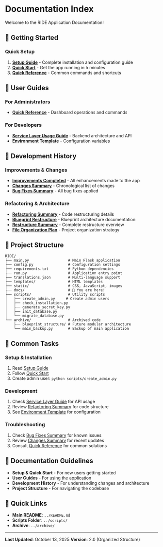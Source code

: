 # Documentation Index

Welcome to the RIDE Application Documentation!

## 🚀 Getting Started

### Quick Setup
1. **[Setup Guide](SETUP_GUIDE.md)** - Complete installation and configuration guide
2. **[Quick Start](QUICK_START.md)** - Get the app running in 5 minutes
3. **[Quick Reference](QUICK_REFERENCE.md)** - Common commands and shortcuts

## 📖 User Guides

### For Administrators
- **[Quick Reference](QUICK_REFERENCE.md)** - Dashboard operations and commands

### For Developers
- **[Service Layer Usage Guide](SERVICE_LAYER_USAGE_GUIDE.md)** - Backend architecture and API
- **[Environment Template](ENV_TEMPLATE.txt)** - Configuration variables

## 🔧 Development History

### Improvements & Changes
- **[Improvements Completed](IMPROVEMENTS_COMPLETED.md)** - All enhancements made to the app
- **[Changes Summary](CHANGES_SUMMARY.md)** - Chronological list of changes
- **[Bug Fixes Summary](BUG_FIXES_SUMMARY.md)** - All bug fixes applied

### Refactoring & Architecture
- **[Refactoring Summary](REFACTORING_SUMMARY.md)** - Code restructuring details
- **[Blueprint Restructure](BLUEPRINT_RESTRUCTURE.md)** - Blueprint architecture documentation
- **[Restructure Summary](RESTRUCTURE_SUMMARY.md)** - Complete restructure overview
- **[File Organization Plan](FILE_ORGANIZATION_PLAN.md)** - Project organization strategy

## 📂 Project Structure

```
RIDE/
├── main.py                  # Main Flask application
├── config.py                # Configuration settings
├── requirements.txt         # Python dependencies
├── run.py                   # Application entry point
├── translations.json        # Multi-language support
├── templates/               # HTML templates
├── static/                  # CSS, JavaScript, images
├── docs/                    # 📍 You are here!
├── scripts/                 # Utility scripts
│   ├── create_admin.py     # Create admin users
│   ├── check_installation.py
│   ├── generate_secret_key.py
│   ├── init_database.py
│   └── migrate_database.py
└── archive/                 # Archived code
    ├── blueprint_structure/ # Future modular architecture
    └── main_backup.py       # Backup of main application
```

## 🎯 Common Tasks

### Setup & Installation
1. Read [Setup Guide](SETUP_GUIDE.md)
2. Follow [Quick Start](QUICK_START.md)
3. Create admin user: `python scripts/create_admin.py`

### Development
1. Check [Service Layer Guide](SERVICE_LAYER_USAGE_GUIDE.md) for API usage
2. Review [Refactoring Summary](REFACTORING_SUMMARY.md) for code structure
3. See [Environment Template](ENV_TEMPLATE.txt) for configuration

### Troubleshooting
1. Check [Bug Fixes Summary](BUG_FIXES_SUMMARY.md) for known issues
2. Review [Changes Summary](CHANGES_SUMMARY.md) for recent updates
3. Consult [Quick Reference](QUICK_REFERENCE.md) for common solutions

## 📝 Documentation Guidelines

- **Setup & Quick Start** - For new users getting started
- **User Guides** - For using the application
- **Development History** - For understanding changes and architecture
- **Project Structure** - For navigating the codebase

## 🔗 Quick Links

- **Main README**: `../README.md`
- **Scripts Folder**: `../scripts/`
- **Archive**: `../archive/`

---

**Last Updated**: October 13, 2025
**Version**: 2.0 (Organized Structure)
